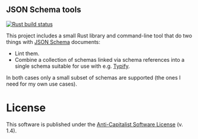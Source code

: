 ## JSON Schema tools

[![Rust build status](https://img.shields.io/github/actions/workflow/status/travisbrown/json-schema-tools/ci.yaml?branch=main)](https://github.com/travisbrown/json-schema-tools/actions)

This project includes a small Rust library and command-line tool that do two things with [JSON Schema][json-schemas] documents:

* Lint them.
* Combine a collection of schemas linked via schema references into a single schema suitable for use with e.g. [Typify][typify].

In both cases only a small subset of schemas are supported (the ones I need for my own use cases).

# License

This software is published under the [Anti-Capitalist Software License][acsl] (v. 1.4).

[acsl]: https://anticapitalist.software/
[json-schemas]: https://json-schema.org/
[typify]: https://github.com/oxidecomputer/typify